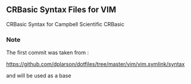 ## CRBasic Syntax Files for VIM ##

CRBasic Syntax for Campbell Scientific CRBasic

### Note ###

The first commit was taken from : 

https://github.com/dplarson/dotfiles/tree/master/vim/vim.symlink/syntax

and will be used as a base
